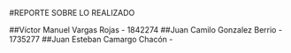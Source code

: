 #REPORTE SOBRE LO REALIZADO

##Víctor Manuel Vargas Rojas  - 1842274
##Juan Camilo Gonzalez Berrio - 1735277 
##Juan Esteban Camargo Chacón - 
